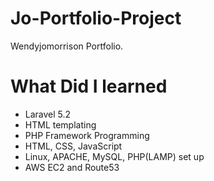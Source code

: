 # Jo-Portfolio-Project
Wendyjomorrison Portfolio.

<h1>What Did I learned</h1>  
<ul>
    <li>Laravel 5.2</li>
    <li>HTML templating</li>
    <li>PHP Framework Programming</li>
    <li>HTML, CSS, JavaScript</li>
    <li>Linux, APACHE, MySQL, PHP(LAMP) set up</li>
    <li>AWS EC2 and Route53</li>
</ul>
